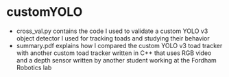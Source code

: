 # customYOLO

- cross_val.py contains the code I used to validate a custom YOLO v3 object detector I used for tracking toads and studying their behavior
- summary.pdf explains how I compared the custom YOLO v3 toad tracker with another custom toad tracker written in C++ that uses RGB video and a depth sensor written by another student working at the Fordham Robotics lab
